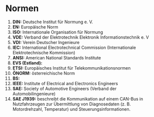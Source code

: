 # Normen

1.  **DIN:** Deutsche Institut für Normung e. V.
2.  **EN:** Europäische Norm
3.  **ISO:** Internationale Organisation für Normung
4.  **VDE:** Verband der Elektrotechnik Elektronik Informationstechnik e. V
5.  **VDI:** Verein Deutscher Ingenieure
6.  **IEC:** International Electrotechnical Commission (Internationale Elektrotechnische Kommission)
7.  **ANSI:** American National Standards Institute
8.  **EVS (Estland):**
9.  **ETSI:** Europäisches Institut für Telekommunikationsnormen
10.  **ÖNORM:** österreichische Norm
11.  **BS:**
12.  **IEEE:** Institute of Electrical and Electronics Engineers
13.  **SAE:** Society of Automotive Engineers (Verband der Automobilingenieure)
14.  **SAE J1939:** beschreibt die Kommunikation auf einem CAN-Bus in Nutzfahrzeugen zur Übermittlung von Diagnosedaten (z. B. Motordrehzahl, Temperatur) und Steuerungsinformationen.
